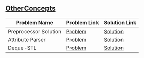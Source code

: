 ## [OtherConcepts](https://www.hackerrank.com/domains/cpp/other-concepts)

Problem Name|Problem Link|Solution Link
---|---|---
Preprocessor Solution|[Problem](https://www.hackerrank.com/challenges/preprocessor-solution/problem)|[Solution](/preprocessor-solution.cpp)
Attribute Parser|[Problem](https://www.hackerrank.com/challenges/attribute-parser/problem)|[Solution](/Attribute-parser.cpp)
Deque-STL|[Problem](https://www.hackerrank.com/challenges/deque-stl/problem)|[Solution](/Deque-STL.cpp)

